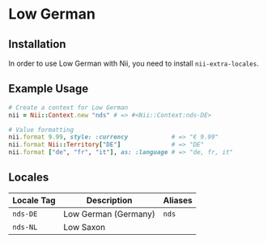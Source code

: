 <!-- This file has been generated. Source: languages/_template.md.erb -->

# Low German

## Installation

In order to use Low German with Nii, you need to install `nii-extra-locales`.

## Example Usage

``` ruby
# Create a context for Low German
nii = Nii::Context.new "nds" # => #<Nii::Context:nds-DE>

# Value formatting
nii.format 9.99, style: :currency            # => "€ 9.99"
nii.format Nii::Territory["DE"]              # => "DE"
nii.format ["de", "fr", "it"], as: :language # => "de, fr, it"
```


## Locales

<table>
  <thead>
    <tr>
      <th>Locale Tag</th>
      <th>Description</th>
      <th>Aliases</th>
    </tr>
  </thead>
  <tbody>
    <tr>
      <td><code>nds-DE</code></td>
      <td>Low German (Germany)</td>
      <td><code>nds</code></td>
    </tr>
    <tr>
      <td><code>nds-NL</code></td>
      <td>Low Saxon</td>
      <td></td>
    </tr>
  </tbody>
</table>

